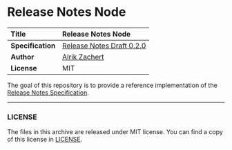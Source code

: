 # Release Notes Node

**Title**   | Release Notes Node
:-----------|:---------------------------
**Specification** | [Release Notes Draft 0.2.0](https://github.com/release-notes/release-notes-spec/blob/0.2.0/README.md)
**Author**  | [Alrik Zachert](https://github.com/alrik)
**License** | MIT

The goal of this repository is to provide a reference implementation
of the [Release Notes Specification](https://github.com/release-notes/release-notes-spec).

---

### LICENSE

The files in this archive are released under MIT license.
You can find a copy of this license in [LICENSE](LICENSE).
